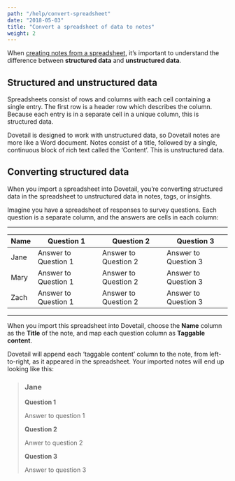 ```yaml
---
path: "/help/convert-spreadsheet"
date: "2018-05-03"
title: "Convert a spreadsheet of data to notes"
weight: 2
---
```


When [creating notes from a spreadsheet](/help/spreadsheet), it’s important to understand the difference between **structured data** and **unstructured data**.

## Structured and unstructured data

Spreadsheets consist of rows and columns with each cell containing a single entry. The first row is a header row which describes the column. Because each entry is in a separate cell in a unique column, this is structured data.

Dovetail is designed to work with unstructured data, so Dovetail notes are more like a Word document. Notes consist of a title, followed by a single, continuous block of rich text called the ‘Content’. This is unstructured data.

## Converting structured data

When you import a spreadsheet into Dovetail, you’re converting structured data in the spreadsheet to unstructured data in notes, tags, or insights.

Imagine you have a spreadsheet of responses to survey questions. Each question is a separate column, and the answers are cells in each column:

---

| Name | Question 1           | Question 2           | Question 3           |
| ---- | -------------------- | -------------------- | -------------------- |
| Jane | Answer to Question 1 | Answer to Question 2 | Answer to Question 3 |
| Mary | Answer to Question 1 | Answer to Question 2 | Answer to Question 3 |
| Zach | Answer to Question 1 | Answer to Question 2 | Answer to Question 3 |

---

When you import this spreadsheet into Dovetail, choose the **Name** column as the **Title** of the note, and map each question column as **Taggable content**.

Dovetail will append each ‘taggable content’ column to the note, from left-to-right, as it appeared in the spreadsheet. Your imported notes will end up looking like this:

> ### Jane
>
> **Question 1**
>
> Answer to question 1
>
> **Question 2**
>
> Anwer to question 2
>
> **Question 3**
>
> Answer to question 3
